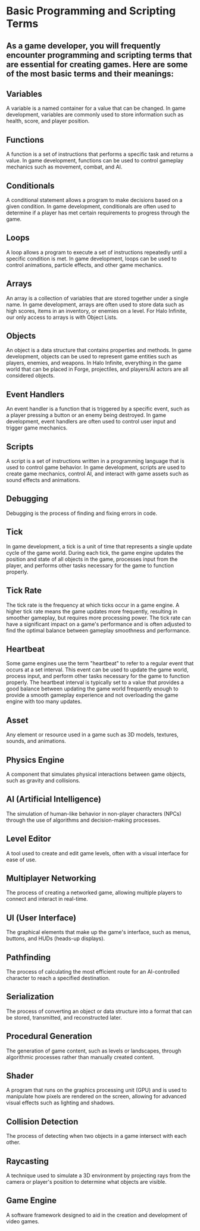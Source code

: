 # Basic Programming and Scripting Terms

## As a game developer, you will frequently encounter programming and scripting terms that are essential for creating games. Here are some of the most basic terms and their meanings:

## Variables

A variable is a named container for a value that can be changed. In game development, variables are commonly used to store information such as health, score, and player position.

## Functions

A function is a set of instructions that performs a specific task and returns a value. In game development, functions can be used to control gameplay mechanics such as movement, combat, and AI.

## Conditionals

A conditional statement allows a program to make decisions based on a given condition. In game development, conditionals are often used to determine if a player has met certain requirements to progress through the game.

## Loops

A loop allows a program to execute a set of instructions repeatedly until a specific condition is met. In game development, loops can be used to control animations, particle effects, and other game mechanics.

## Arrays

An array is a collection of variables that are stored together under a single name. In game development, arrays are often used to store data such as high scores, items in an inventory, or enemies on a level. For Halo Infinite, our only access to arrays is with Object Lists.

## Objects

An object is a data structure that contains properties and methods. In game development, objects can be used to represent game entities such as players, enemies, and weapons. In Halo Infinite, everything in the game world that can be placed in Forge, projectiles, and players/AI actors are all considered objects.

## Event Handlers

An event handler is a function that is triggered by a specific event, such as a player pressing a button or an enemy being destroyed. In game development, event handlers are often used to control user input and trigger game mechanics.

## Scripts

A script is a set of instructions written in a programming language that is used to control game behavior. In game development, scripts are used to create game mechanics, control AI, and interact with game assets such as sound effects and animations.

## Debugging

Debugging is the process of finding and fixing errors in code.

## Tick

In game development, a tick is a unit of time that represents a single update cycle of the game world. During each tick, the game engine updates the position and state of all objects in the game, processes input from the player, and performs other tasks necessary for the game to function properly.

## Tick Rate

The tick rate is the frequency at which ticks occur in a game engine. A higher tick rate means the game updates more frequently, resulting in smoother gameplay, but requires more processing power. The tick rate can have a significant impact on a game's performance and is often adjusted to find the optimal balance between gameplay smoothness and performance.

## Heartbeat

Some game engines use the term "heartbeat" to refer to a regular event that occurs at a set interval. This event can be used to update the game world, process input, and perform other tasks necessary for the game to function properly. The heartbeat interval is typically set to a value that provides a good balance between updating the game world frequently enough to provide a smooth gameplay experience and not overloading the game engine with too many updates.

## Asset

Any element or resource used in a game such as 3D models, textures, sounds, and animations.

## Physics Engine

A component that simulates physical interactions between game objects, such as gravity and collisions.

## AI (Artificial Intelligence)

The simulation of human-like behavior in non-player characters (NPCs) through the use of algorithms and decision-making processes.

## Level Editor

A tool used to create and edit game levels, often with a visual interface for ease of use.

## Multiplayer Networking

The process of creating a networked game, allowing multiple players to connect and interact in real-time.

## UI (User Interface)

The graphical elements that make up the game's interface, such as menus, buttons, and HUDs (heads-up displays).

## Pathfinding

The process of calculating the most efficient route for an AI-controlled character to reach a specified destination.

## Serialization

The process of converting an object or data structure into a format that can be stored, transmitted, and reconstructed later.

## Procedural Generation

The generation of game content, such as levels or landscapes, through algorithmic processes rather than manually created content.

## Shader

A program that runs on the graphics processing unit (GPU) and is used to manipulate how pixels are rendered on the screen, allowing for advanced visual effects such as lighting and shadows.

## Collision Detection

The process of detecting when two objects in a game intersect with each other.

## Raycasting

A technique used to simulate a 3D environment by projecting rays from the camera or player's position to determine what objects are visible.

## Game Engine

A software framework designed to aid in the creation and development of video games.
